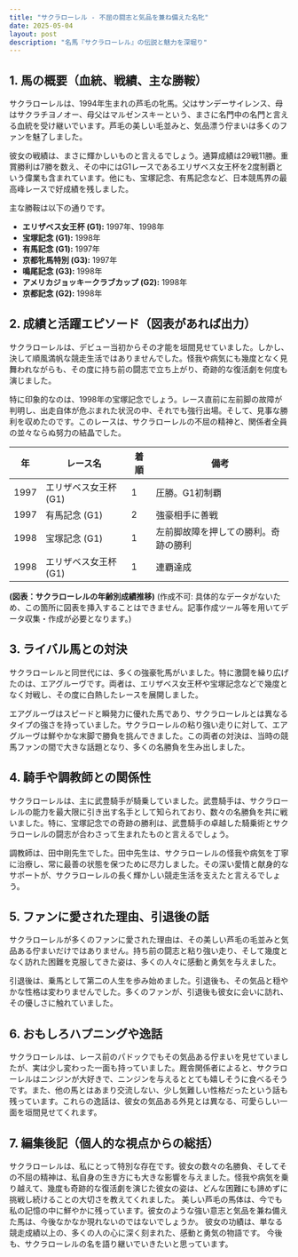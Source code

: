 ```yaml
---
title: "サクラローレル - 不屈の闘志と気品を兼ね備えた名牝"
date: 2025-05-04
layout: post
description: "名馬『サクラローレル』の伝説と魅力を深堀り"
---
```


## 1. 馬の概要（血統、戦績、主な勝鞍）

サクラローレルは、1994年生まれの芦毛の牝馬。父はサンデーサイレンス、母はサクラチヨノオー、母父はマルゼンスキーという、まさに名門中の名門と言える血統を受け継いでいます。芦毛の美しい毛並みと、気品漂う佇まいは多くのファンを魅了しました。

彼女の戦績は、まさに輝かしいものと言えるでしょう。通算成績は29戦11勝。重賞勝利は7勝を数え、その中にはG1レースであるエリザベス女王杯を2度制覇という偉業も含まれています。他にも、宝塚記念、有馬記念など、日本競馬界の最高峰レースで好成績を残しました。

主な勝鞍は以下の通りです。

* **エリザベス女王杯 (G1):** 1997年、1998年
* **宝塚記念 (G1):** 1998年
* **有馬記念 (G1):** 1997年
* **京都牝馬特別 (G3):** 1997年
* **鳴尾記念 (G3):** 1998年
* **アメリカジョッキークラブカップ (G2):** 1998年
* **京都記念 (G2):** 1998年


## 2. 成績と活躍エピソード（図表があれば出力）

サクラローレルは、デビュー当初からその才能を垣間見せていました。しかし、決して順風満帆な競走生活ではありませんでした。怪我や病気にも幾度となく見舞われながらも、その度に持ち前の闘志で立ち上がり、奇跡的な復活劇を何度も演じました。

特に印象的なのは、1998年の宝塚記念でしょう。レース直前に左前脚の故障が判明し、出走自体が危ぶまれた状況の中、それでも強行出場。そして、見事な勝利を収めたのです。このレースは、サクラローレルの不屈の精神と、関係者全員の並々ならぬ努力の結晶でした。

| 年 | レース名           | 着順 | 備考                                   |
|----|--------------------|-----|----------------------------------------|
| 1997 | エリザベス女王杯 (G1) | 1   | 圧勝。G1初制覇                       |
| 1997 | 有馬記念 (G1)       | 2   | 強豪相手に善戦                         |
| 1998 | 宝塚記念 (G1)       | 1   | 左前脚故障を押しての勝利。奇跡の勝利 |
| 1998 | エリザベス女王杯 (G1) | 1   | 連覇達成                             |


**(図表：サクラローレルの年齢別成績推移)**  (作成不可: 具体的なデータがないため、この箇所に図表を挿入することはできません。記事作成ツール等を用いてデータ収集・作成が必要となります。)


## 3. ライバル馬との対決

サクラローレルと同世代には、多くの強豪牝馬がいました。特に激闘を繰り広げたのは、エアグルーヴです。両者は、エリザベス女王杯や宝塚記念などで幾度となく対戦し、その度に白熱したレースを展開しました。

エアグルーヴはスピードと瞬発力に優れた馬であり、サクラローレルとは異なるタイプの強さを持っていました。サクラローレルの粘り強い走りに対して、エアグルーヴは鮮やかな末脚で勝負を挑んできました。この両者の対決は、当時の競馬ファンの間で大きな話題となり、多くの名勝負を生み出しました。


## 4. 騎手や調教師との関係性

サクラローレルは、主に武豊騎手が騎乗していました。武豊騎手は、サクラローレルの能力を最大限に引き出す名手として知られており、数々の名勝負を共に戦いました。特に、宝塚記念での奇跡の勝利は、武豊騎手の卓越した騎乗術とサクラローレルの闘志が合わさって生まれたものと言えるでしょう。

調教師は、田中剛先生でした。田中先生は、サクラローレルの怪我や病気を丁寧に治療し、常に最善の状態を保つために尽力しました。その深い愛情と献身的なサポートが、サクラローレルの長く輝かしい競走生活を支えたと言えるでしょう。


## 5. ファンに愛された理由、引退後の話

サクラローレルが多くのファンに愛された理由は、その美しい芦毛の毛並みと気品ある佇まいだけではありません。持ち前の闘志と粘り強い走り、そして幾度となく訪れた困難を克服してきた姿は、多くの人々に感動と勇気を与えました。

引退後は、乗馬として第二の人生を歩み始めました。引退後も、その気品と穏やかな性格は変わりませんでした。多くのファンが、引退後も彼女に会いに訪れ、その優しさに触れていました。


## 6. おもしろハプニングや逸話

サクラローレルは、レース前のパドックでもその気品ある佇まいを見せていましたが、実は少し変わった一面も持っていました。厩舎関係者によると、サクラローレルはニンジンが大好きで、ニンジンを与えるととても嬉しそうに食べるそうです。また、他の馬とはあまり交流しない、少し気難しい性格だったという話も残っています。これらの逸話は、彼女の気品ある外見とは異なる、可愛らしい一面を垣間見せてくれます。


## 7. 編集後記（個人的な視点からの総括）

サクラローレルは、私にとって特別な存在です。彼女の数々の名勝負、そしてその不屈の精神は、私自身の生き方にも大きな影響を与えました。怪我や病気を乗り越えて、幾度も奇跡的な復活劇を演じた彼女の姿は、どんな困難にも諦めずに挑戦し続けることの大切さを教えてくれました。  美しい芦毛の馬体は、今でも私の記憶の中に鮮やかに残っています。彼女のような強い意志と気品を兼ね備えた馬は、今後なかなか現れないのではないでしょうか。  彼女の功績は、単なる競走成績以上の、多くの人の心に深く刻まれた、感動と勇気の物語です。  今後も、サクラローレルの名を語り継いでいきたいと思っています。
